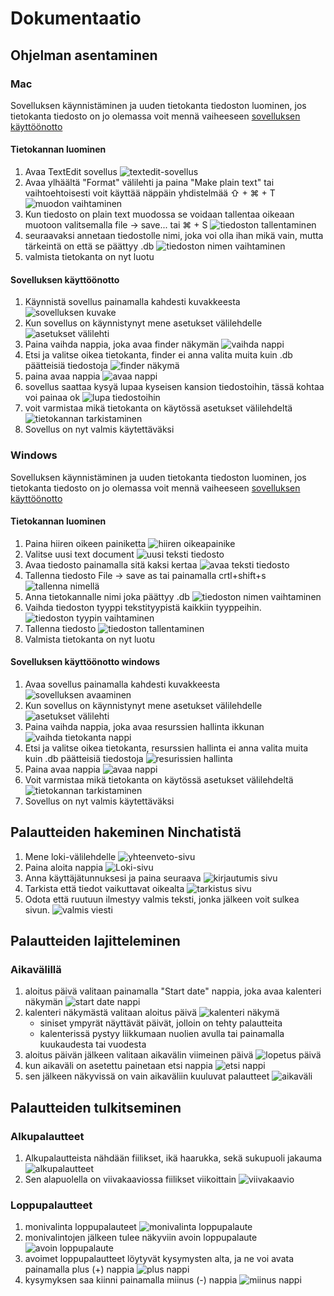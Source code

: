 # Dokumentaatio

## Ohjelman asentaminen

### Mac

Sovelluksen käynnistäminen ja uuden tietokanta tiedoston luominen, jos tietokanta tiedosto on jo olemassa voit mennä vaiheeseen [sovelluksen käyttöönotto](#sovelluksen-käyttöönotto)

#### Tietokannan luominen

1. Avaa TextEdit sovellus
   ![textedit-sovellus](documentation/textedit_app.jpeg)
2. Avaa ylhäältä "Format" välilehti ja paina "Make plain text" tai vaihtoehtoisesti voit käyttää näppäin yhdistelmää ⇧ + ⌘ + T
   ![muodon vaihtaminen](documentation/format_plaintext.jpeg)
3. Kun tiedosto on plain text muodossa se voidaan tallentaa oikeaan muotoon valitsemalla file -> save... tai ⌘ + S
   ![tiedoston tallentaminen](documentation/save.jpeg)
4. seuraavaksi annetaan tiedostolle nimi, joka voi olla ihan mikä vain, mutta tärkeintä on että se päättyy .db
   ![tiedoston nimen vaihtaminen](documentation/change_filename.jpeg)
5. valmista tietokanta on nyt luotu

#### Sovelluksen käyttöönotto

1. Käynnistä sovellus painamalla kahdesti kuvakkeesta
   ![sovelluksen kuvake](documentation/app_icon.jpeg)
2. Kun sovellus on käynnistynyt mene asetukset välilehdelle
   ![asetukset välilehti](documentation/settings.jpeg)
3. Paina vaihda nappia, joka avaa finder näkymän
   ![vaihda nappi](documentation/open_button.jpeg)
4. Etsi ja valitse oikea tietokanta, finder ei anna valita muita kuin .db päätteisiä tiedostoja
   ![finder näkymä](documentation/finder_file.jpeg)
5. paina avaa nappia
   ![avaa nappi](documentation/finder_open.jpeg)
6. sovellus saattaa kysyä lupaa kyseisen kansion tiedostoihin, tässä kohtaa voi painaa ok
   ![lupa tiedostoihin](documentation/finder_permission.jpeg)
7. voit varmistaa mikä tietokanta on käytössä asetukset välilehdeltä
   ![tietokannan tarkistaminen](documentation/check_db.jpeg)
8. Sovellus on nyt valmis käytettäväksi

### Windows

Sovelluksen käynnistäminen ja uuden tietokanta tiedoston luominen, jos tietokanta tiedosto on jo olemassa voit mennä vaiheeseen [sovelluksen käyttöönotto](#sovelluksen-käyttöönotto-windows)

#### Tietokannan luominen

1. Paina hiiren oikeen painiketta
   ![hiiren oikeapainike](documentation/win_rightclick.jpeg)
2. Valitse uusi text document
   ![uusi teksti tiedosto](documentation/win_create_file.jpeg)
3. Avaa tiedosto painamalla sitä kaksi kertaa
   ![avaa teksti tiedosto](documentation/win_open_file.jpeg)
4. Tallenna tiedosto File -> save as tai painamalla crtl+shift+s
   ![tallenna nimellä](documentation/win_save_as.jpeg)
5. Anna tietokannalle nimi joka päättyy .db
   ![tiedoston nimen vaihtaminen](documentation/win_change_name.jpeg)
6. Vaihda tiedoston tyyppi tekstityypistä kaikkiin tyyppeihin.
   ![tiedoston tyypin vaihtaminen](documentation/win_change_filetype.jpeg)
7. Tallenna tiedosto
   ![tiedoston tallentaminen](documentation/win_save_file.jpeg)
8. Valmista tietokanta on nyt luotu

#### Sovelluksen käyttöönotto windows

1. Avaa sovellus painamalla kahdesti kuvakkeesta
   ![sovelluksen avaaminen](documentation/win_start.jpeg)
2. Kun sovellus on käynnistynyt mene asetukset välilehdelle
   ![asetukset välilehti](documentation/win_settings.jpeg)
3. Paina vaihda nappia, joka avaa resurssien hallinta ikkunan
   ![vaihda tietokanta nappi](documentation/win_change_button.jpeg)
4. Etsi ja valitse oikea tietokanta, resurssien hallinta ei anna valita muita kuin .db päätteisiä tiedostoja
   ![resurissien hallinta](documentation/win_database_file.jpeg)
5. Paina avaa nappia
   ![avaa nappi](documentation/win_open_database_file.jpeg)
6. Voit varmistaa mikä tietokanta on käytössä asetukset välilehdeltä
   ![tietokannan tarkistaminen](documentation/win_check_database.jpeg)
7. Sovellus on nyt valmis käytettäväksi

## Palautteiden hakeminen Ninchatistä

1. Mene loki-välilehdelle
   ![yhteenveto-sivu](documentation/log_page.jpeg)
2. Paina aloita nappia
   ![Loki-sivu](documentation/start_button.jpeg)
3. Anna käyttäjätunnuksesi ja paina seuraava
   ![kirjautumis sivu](documentation/login_page.jpeg)
4. Tarkista että tiedot vaikuttavat oikealta
   ![tarkistus sivu](documentation/check_information.jpeg)
5. Odota että ruutuun ilmestyy valmis teksti, jonka jälkeen voit sulkea sivun.
   ![valmis viesti](documentation/ready_window.jpeg)

## Palautteiden lajitteleminen

### Aikavälillä

1. aloitus päivä valitaan painamalla "Start date" nappia, joka avaa kalenteri näkymän
   ![start date nappi](documentation/start_date.jpeg)
2. kalenteri näkymästä valitaan aloitus päivä
   ![kalenteri näkymä](documentation/calendar.jpeg)
    - siniset ympyrät näyttävät päivät, jolloin on tehty palautteita
    - kalenterissä pystyy liikkumaan nuolien avulla tai painamalla kuukaudesta tai vuodesta
3. aloitus päivän jälkeen valitaan aikavälin viimeinen päivä
   ![lopetus päivä](documentation/end_date.jpeg)
4. kun aikaväli on asetettu painetaan etsi nappia
   ![etsi nappi](documentation/find_button.jpeg)
5. sen jälkeen näkyvissä on vain aikaväliin kuuluvat palautteet
   ![aikaväli](documentation/date_range.jpeg)

## Palautteiden tulkitseminen

### Alkupalautteet

1. Alkupalautteista nähdään fiilikset, ikä haarukka, sekä sukupuoli jakauma
   ![alkupalautteet](documentation/pre_feedback.jpeg)
2. Sen alapuolella on viivakaaviossa fiilikset viikoittain
   ![viivakaavio](documentation/line_chart.jpeg)

### Loppupalautteet

1. monivalinta loppupalauteet
   ![monivalinta loppupalaute](documentation/post_feedback.jpeg)
2. monivalintojen jälkeen tulee näkyviin avoin loppupalaute
   ![avoin loppupalaute](documentation/open_feedback.jpeg)
3. avoimet loppupalautteet löytyvät kysymysten alta, ja ne voi avata painamalla plus (+) nappia
   ![plus nappi](documentation/open_feedback_button.jpeg)
4. kysymyksen saa kiinni painamalla miinus (-) nappia
   ![miinus nappi](documentation/open_feedback_close.jpeg)
